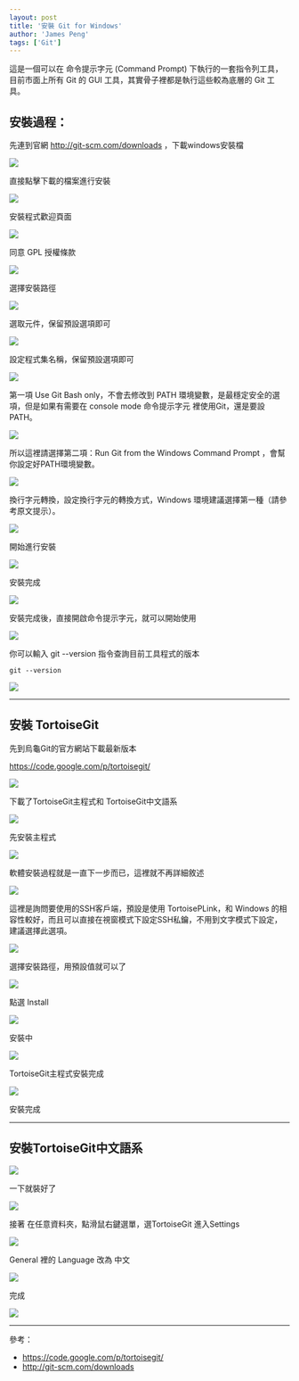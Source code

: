 ```yaml
---
layout: post
title: '安裝 Git for Windows'
author: 'James Peng'
tags: ['Git']
---
```


這是一個可以在 命令提示字元 (Command Prompt) 下執行的一套指令列工具，目前市面上所有 Git 的 GUI 工具，其實骨子裡都是執行這些較為底層的 Git 工具。

## 安裝過程： ##

先連到官網 http://git-scm.com/downloads ，下載windows安裝檔

![](http://i.imgur.com/i9Q5v0Y.png)

直接點擊下載的檔案進行安裝

![](http://i.imgur.com/qQEXfEh.png)

安裝程式歡迎頁面

![](http://i.imgur.com/Xk8ZOYK.png)

同意 GPL 授權條款

![](http://i.imgur.com/24NW9V5.png)

選擇安裝路徑

![](http://i.imgur.com/22kdWMg.png)

選取元件，保留預設選項即可

![](http://i.imgur.com/zqUhbV5.png)

設定程式集名稱，保留預設選項即可

![](http://i.imgur.com/3sHFHh5.png)

第一項 Use Git Bash only，不會去修改到 PATH 環境變數，是最穩定安全的選項，但是如果有需要在 console mode 命令提示字元 裡使用Git，還是要設PATH。

![](http://i.imgur.com/Fc9UfKQ.png)

所以這裡請選擇第二項：Run Git from the Windows Command Prompt ，會幫你設定好PATH環境變數。

![](http://i.imgur.com/DH1nK47.png)

換行字元轉換，設定換行字元的轉換方式，Windows 環境建議選擇第一種（請參考原文提示）。

![](http://i.imgur.com/sRuSucs.png)

開始進行安裝

![](http://i.imgur.com/6Q56p6o.png)

安裝完成

![](http://i.imgur.com/qLsnp6s.png)


安裝完成後，直接開啟命令提示字元，就可以開始使用

![](http://i.imgur.com/Xoa7zHR.png)


你可以輸入 git --version 指令查詢目前工具程式的版本

~~~text
git --version
~~~

![](http://i.imgur.com/wxM1FhB.png)

----------------------------

## 安裝 TortoiseGit

先到烏龜Git的官方網站下載最新版本

https://code.google.com/p/tortoisegit/

![](http://i.imgur.com/hJFtVFx.png)

下載了TortoiseGit主程式和 TortoiseGit中文語系

![](http://i.imgur.com/uhaL0Tw.png)

先安裝主程式

![](http://i.imgur.com/xSeJMSA.png)

軟體安裝過程就是一直下一步而已，這裡就不再詳細敘述

![](http://i.imgur.com/Tdnjoh6.png)

這裡是詢問要使用的SSH客戶端，預設是使用 TortoisePLink，和 Windows 的相容性較好，而且可以直接在視窗模式下設定SSH私鑰，不用到文字模式下設定，建議選擇此選項。

![](http://i.imgur.com/JHqGSqR.png)

選擇安裝路徑，用預設值就可以了

![](http://i.imgur.com/3011zUv.png)

點選 Install

![](http://i.imgur.com/alzyZ3q.png)


安裝中

![](http://i.imgur.com/nKi77V2.png)


TortoiseGit主程式安裝完成

![](http://i.imgur.com/g8bFnXf.png)

安裝完成

-----------------------

## 安裝TortoiseGit中文語系

![](http://i.imgur.com/2Epkx2D.png)

一下就裝好了

![](http://i.imgur.com/7oVncvM.png)


接著 在任意資料夾，點滑鼠右鍵選單，選TortoiseGit 進入Settings

![](http://i.imgur.com/vp1PGtU.png)

General 裡的 Language 改為 中文

![](http://i.imgur.com/iYXsaH2.png)

完成

![](http://i.imgur.com/yHQiGX6.png)

----------------------------

參考：

- https://code.google.com/p/tortoisegit/
- http://git-scm.com/downloads
